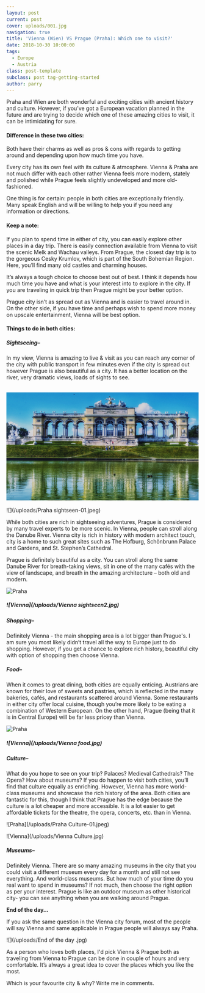 ```yaml
---
layout: post
current: post
cover: uploads/001.jpg
navigation: true
title: 'Vienna (Wien) VS Prague (Praha): Which one to visit?'
date: 2018-10-30 10:00:00
tags:
  - Europe
  - Austria
class: post-template
subclass: post tag-getting-started
author: parry
---
```


Praha and Wien are both wonderful and exciting cities with ancient history and culture. However, if you’ve got a European vacation planned in the future and are trying to decide which one of these amazing cities to visit, it can be intimidating for sure.

#### Difference in these two cities:

Both have their charms as well as pros & cons with regards to getting around and depending upon how much time you have.

Every city has its own feel with its culture & atmosphere. Vienna & Praha are not much differ with each other rather Vienna feels more modern, stately and polished while Prague feels slightly undeveloped and more old-fashioned.

One thing is for certain: people in both cities are exceptionally friendly. Many speak English and will be willing to help you if you need any information or directions.

#### Keep a note:

If you plan to spend time in either of city, you can easily explore other places in a day trip. There is easily connection available from Vienna to visit the scenic Melk and Wachau valleys. From Prague, the closest day trip is to the gorgeous Cesky Krumlov, which is part of the South Bohemian Region. Here, you’ll find many old castles and charming houses.

It’s always a tough choice to choose best out of best. I think it depends how much time you have and what is your interest into to explore in the city. If you are traveling in quick trip then Prague might be your better option.

Prague city isn’t as spread out as Vienna and is easier to travel around in. On the other side, if you have time and perhaps wish to spend more money on upscale entertainment, Vienna will be best option.

#### Things to do in both cities:

##### Sightseeing–

In my view, Vienna is amazing to live & visit as you can reach any corner of the city with public transport in few minutes even if the city is spread out however Prague is also beautiful as a city. It has a better location on the river, very dramatic views, loads of sights to see.<br> 

![Vienna Sightseen-Schönbrunn](/uploads/20180707_160013.jpg)

![](/uploads/Praha sightseen-01.jpeg)

While both cities are rich in sightseeing adventures, Prague is considered by many travel experts to be more scenic. In Vienna, people can stroll along the Danube River. Vienna city is rich in history with modern architect touch, city is a home to such great sites such as The Hofburg, Schönbrunn Palace and Gardens, and St. Stephen’s Cathedral.

Prague is definitely beautiful as a city. You can stroll along the same Danube River for breath-taking views, sit in one of the many cafés with the view of landscape, and breath in the amazing architecture – both old and modern.

![Praha](/uploads/Praha%20sightseen%202%20-01.jpeg)

##### ![Vienna](/uploads/Vienna sightseen2.jpg)

##### Shopping–

Definitely Vienna - the main shopping area is a lot bigger than Prague's. I am sure you most likely didn’t travel all the way to Europe just to do shopping. However, if you get a chance to explore rich history, beautiful city with option of shopping then choose Vienna.

##### Food–

When it comes to great dining, both cities are equally enticing. Austrians are known for their love of sweets and pastries, which is reflected in the many bakeries, cafés, and restaurants scattered around Vienna. Some restaurants in either city offer local cuisine, though you’re more likely to be eating a combination of Western European. On the other hand, Prague (being that it is in Central Europe) will be far less pricey than Vienna.

![Praha](/uploads/Food%20Praha.JPG)

##### ![Vienna](/uploads/Vienna food.jpg)

##### Culture–

What do you hope to see on your trip? Palaces? Medieval Cathedrals? The Opera? How about museums? If you do happen to visit both cities, you’ll find that culture equally as enriching. However, Vienna has more world-class museums and showcase the rich history of the area. Both cities are fantastic for this, though I think that Prague has the edge because the culture is a lot cheaper and more accessible. It is a lot easier to get affordable tickets for the theatre, the opera, concerts, etc. than in Vienna.

![Praha](/uploads/Praha Culture-01.jpeg)

![Vienna](/uploads/Vienna Culture.jpg)

##### Museums–

Definitely Vienna. There are so many amazing museums in the city that you could visit a different museum every day for a month and still not see everything. And world-class museums. But how much of your time do you real want to spend in museums? If not much, then choose the right option as per your interest. Prague is like an outdoor museum as other historical city- you can see anything when you are walking around Prague.

**End of the day…**

If you ask the same question in the Vienna city forum, most of the people will say Vienna and same applicable in Prague people will always say Praha.

![](/uploads/End of the day .jpg)

As a person who loves both places, I'd pick Vienna & Prague both as traveling from Vienna to Prague can be done in couple of hours and very comfortable. It’s always a great idea to cover the places which you like the most.

Which is your favourite city & why? Write me in comments.